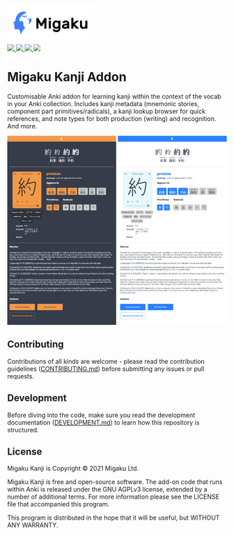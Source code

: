 <img src=".github/_migaku-logo-with-text.png" alt="Migaku Logo" width="200px"/>
<br/>

<!-- <a title="Rate on AnkiWeb" href="https://ankiweb.net/shared/info/278530045"><img src="https://glutanimate.com/logos/ankiweb-rate.svg"></a> -->
<a title="Support Migaku on Patreon" href="https://www.patreon.com/Migaku">
    <img src="https://img.shields.io/badge/patreon-support-orange.svg">
</a>
<a title="Subscribe to Immerse with Migaku" href="https://www.youtube.com/channel/UCQFe3x4WAgm7joN5daMm5Ew">
    <img src="https://img.shields.io/badge/YouTube-Immerse%20with%20Migaku-red">
</a>
<a title="Follow Migaku on Twitter" href="https://twitter.com/MigakuOfficial">
    <img src="https://img.shields.io/badge/Twitter-Immerse%20with%20Migaku-blue">
</a>
<a title="License: GNU AGPLv3" href="https://github.com/migaku-official/Migaku-Japanese-Addon/blob/master/LICENSE"><img  src="https://img.shields.io/badge/license-GNU AGPLv3-green.svg"></a>

# Migaku Kanji Addon

Customisable Anki addon for learning kanji within the context of the vocab in your Anki collection. Includes kanji metadata (mnemonic stories, component part primitives/radicals), a kanji lookup browser for quick references, and note types for both production (writing) and recognition. And more.

<img src=".github/_recognition-back-dark.png" alt="Recognition note type (back, dark mode)" width="250px"/>
<img src=".github/_recognition-back-light.png" alt="Recognition note type (back, light mode)" width="250px"/>

## Contributing

Contributions of all kinds are welcome - please read the contribution guidelines ([CONTRIBUTING.md](.github/CONTRIBUTING.md)) before submitting any issues or pull requests.

## Development

Before diving into the code, make sure you read the development documentation ([DEVELOPMENT.md](.github/DEVELOPMENT.md)) to learn how this repository is structured.

## License

Migaku Kanji is Copyright © 2021 Migaku Ltd.

Migaku Kanji is free and open-source software. The add-on code that runs within Anki is released under the GNU AGPLv3 license, extended by a number of additional terms. For more information please see the LICENSE file that accompanied this program.

This program is distributed in the hope that it will be useful, but WITHOUT ANY WARRANTY.